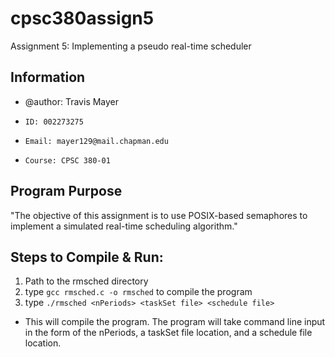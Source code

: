 # cpsc380assign5
Assignment 5: Implementing a pseudo real-time scheduler
## Information
*  @author: Travis Mayer
*     ID: 002273275
*     Email: mayer129@mail.chapman.edu
*     Course: CPSC 380-01

## Program Purpose
"The objective of this assignment is to use POSIX-based semaphores to implement a simulated real-time scheduling algorithm."
## Steps to Compile & Run:
1. Path to the rmsched directory
2. type `gcc rmsched.c -o rmsched` to compile the program
3. type `./rmsched <nPeriods> <taskSet file> <schedule file>`
* This will compile the program. The program will take command line input in the form of the nPeriods, a taskSet file location, and a schedule file location.